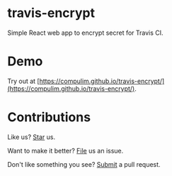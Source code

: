 # travis-encrypt

Simple React web app to encrypt secret for Travis CI.

# Demo

Try out at [https://compulim.github.io/travis-encrypt/](https://compulim.github.io/travis-encrypt/).

# Contributions

Like us? [Star](https://github.com/compulim/travis-encrypt/stargazers) us.

Want to make it better? [File](https://github.com/compulim/travis-encrypt/issues) us an issue.

Don't like something you see? [Submit](https://github.com/compulim/travis-encrypt/pulls) a pull request.
